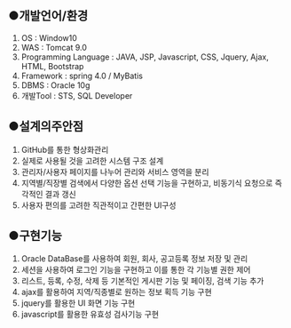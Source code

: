 ## ●개발언어/환경 
1. OS : Window10
2. WAS : Tomcat 9.0
3. Programming Language : JAVA, JSP, Javascript, CSS, Jquery, Ajax, HTML, Bootstrap
4. Framework : spring 4.0 / MyBatis
5. DBMS : Oracle 10g
6. 개발Tool : STS, SQL Developer 

## ●설계의주안점
1. GitHub를 통한 형상화관리
2. 실제로 사용될 것을 고려한 시스템 구조 설계
3. 관리자/사용자 페이지를 나누어 관리와 서비스 영역을 분리
4. 지역별/직장별 검색에서 다양한 옵션 선택 기능을 구현하고, 비동기식 요청으로 즉각적인 결과 갱신
5. 사용자 편의를 고려한 직관적이고 간편한 UI구성

## ●구현기능
1. Oracle DataBase를 사용하여 회원, 회사, 공고등록 정보 저장 및 관리
2. 세션을 사용하여 로그인 기능을 구현하고 이를 통한 각 기능별 권한 제어
3. 리스트, 등록, 수정, 삭제 등 기본적인 게시판 기능 및 페이징, 검색 기능 추가
4. ajax를 활용하여 지역/직종별로 원하는 정보 획득 기능 구현
5. jquery를 활용한 UI 화면 기능 구현
6. javascript를 활용한 유효성 검사기능 구현
